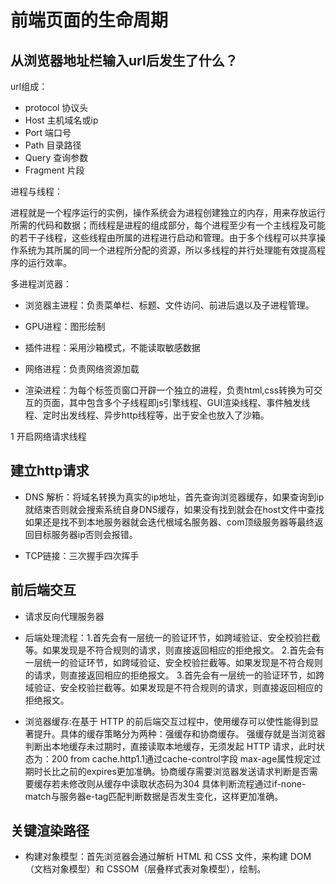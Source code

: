 # 前端页面的生命周期


## 从浏览器地址栏输入url后发生了什么？

url组成：

- protocol 协议头
- Host 主机域名或ip
- Port 端口号
- Path 目录路径
- Query 查询参数
- Fragment 片段

进程与线程：

进程就是一个程序运行的实例，操作系统会为进程创建独立的内存，用来存放运行所需的代码和数据；而线程是进程的组成部分，每个进程至少有一个主线程及可能的若干子线程，这些线程由所属的进程进行启动和管理。由于多个线程可以共享操作系统为其所属的同一个进程所分配的资源，所以多线程的并行处理能有效提高程序的运行效率。

多进程浏览器：

- 浏览器主进程：负责菜单栏、标题、文件访问、前进后退以及子进程管理。

- GPU进程：图形绘制

- 插件进程：采用沙箱模式，不能读取敏感数据

- 网络进程：负责网络资源加载

- 渲染进程：为每个标签页窗口开辟一个独立的进程，负责html,css转换为可交互的页面，其中包含多个子线程即js引擎线程、GUI渲染线程、事件触发线程、定时出发线程、异步http线程等，出于安全也放入了沙箱。

1 开启网络请求线程

## 建立http请求

- DNS 解析：将域名转换为真实的ip地址，首先查询浏览器缓存，如果查询到ip就结束否则就会搜索系统自身DNS缓存，如果没有找到就会在host文件中查找
如果还是找不到本地服务器就会迭代根域名服务器、com顶级服务器等最终返回目标服务器ip否则会报错。

- TCP链接：三次握手四次挥手

## 前后端交互

- 请求反向代理服务器

- 后端处理流程：1.首先会有一层统一的验证环节，如跨域验证、安全校验拦截等。如果发现是不符合规则的请求，则直接返回相应的拒绝报文。
  2.首先会有一层统一的验证环节，如跨域验证、安全校验拦截等。如果发现是不符合规则的请求，则直接返回相应的拒绝报文。
  3.首先会有一层统一的验证环节，如跨域验证、安全校验拦截等。如果发现是不符合规则的请求，则直接返回相应的拒绝报文。

- 浏览器缓存:在基于 HTTP 的前后端交互过程中，使用缓存可以使性能得到显著提升。具体的缓存策略分为两种：强缓存和协商缓存。
强缓存就是当浏览器判断出本地缓存未过期时，直接读取本地缓存，无须发起 HTTP 请求，此时状态为：200 from cache.http1.1通过cache-control字段
max-age属性规定过期时长比之前的expires更加准确。协商缓存需要浏览器发送请求判断是否需要缓存若未修改则从缓存中读取状态码为304
具体判断流程通过if-none-match与服务器e-tag匹配判断数据是否发生变化，这样更加准确。

## 关键渲染路径

- 构建对象模型：首先浏览器会通过解析 HTML 和 CSS 文件，来构建 DOM（文档对象模型）和 CSSOM（层叠样式表对象模型），绘制。

